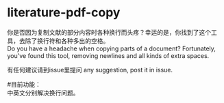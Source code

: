 # literature-pdf-copy 
    	
你是否因为复制文献的部分内容时各种换行而头疼？幸运的是，你找到了这个工具，去除了换行符和各种多出的空格。    
Do you have a headache when copying parts of a document? Fortunately, you've found this tool, removing newlines and all kinds of extra spaces.  

有任何建议请到issue里提问 
any suggestion, post it in issue. 
    
#目前功能：  
中英文分别解决换行问题。
